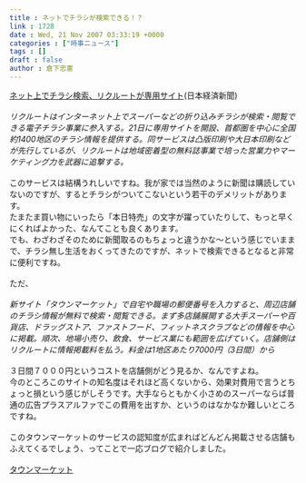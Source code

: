 ```yaml
---
title : ネットでチラシが検索できる！？
link : 1728
date : Wed, 21 Nov 2007 03:33:19 +0000
categories : ["時事ニュース"]
tags : []
draft : false
author : 倉下忠憲
---
```


<A HREF="http://www.nikkei.co.jp/news/sangyo/20071121AT1D2005B20112007.html" TARGET="_blank">ネット上でチラシ検索、リクルートが専用サイト</A>(日本経済新聞)<BR><BR><I>リクルートはインターネット上でスーパーなどの折り込みチラシが検索・閲覧できる電子チラシ事業に参入する。21日に専用サイトを開設、首都圏を中心に全国約1400地区のチラシ情報を提供する。同サービスは凸版印刷や大日本印刷などが先行しているが、リクルートは地域密着型の無料誌事業で培った営業力やマーケティング力を武器に追撃する。</I><BR><BR>このサービスは結構うれしいですね。我が家では当然のように新聞は購読していないのですが、するとチラシがついてこないという若干のデメリットがあります。<BR>たまたま買い物にいったら「本日特売」の文字が躍っていたりして、もっと早くにくればよかった、なんてことも良くあります。<BR>でも、わざわざそのために新聞取るのもちょっと違うかな～という感じでいままで、チラシ無し生活をおくってきたのですが、ネットで検索できるとなると非常に便利ですね。<BR><BR>ただ、<BR><BR><I>新サイト「タウンマーケット」で自宅や職場の郵便番号を入力すると、周辺店舗のチラシ情報が無料で検索・閲覧できる。まず多店舗展開する大手スーパーや百貨店、ドラッグストア、ファストフード、フィットネスクラブなどの情報を中心に掲載。順次、地場小売り、飲食、サービス業にも範囲を広げていく。店舗側はリクルートに情報掲載料を払う。料金は1地区あたり7000円（3日間）から</I><BR><BR>３日間７０００円というコストを店舗側がどう見るか、なんですよね。<BR>今のところこのサイトの知名度はそれほど高くないから、効果対費用で言うとちょっと損という感じがしそうです。大手ならともかく小さめのスーパーならば普通の広告プラスアルファでこの費用を出すか、というのはなかなか難しいところですね。<BR><BR>このタウンマーケットのサービスの認知度が広まればどんどん掲載させる店舗もふえてくるでしょう、ってことで一応ブログで紹介しました。<BR><BR><A HREF="http://townmarket.jp/CSP/CSP01/CSP0100010.jsp" TARGET="_blank">タウンマーケット</A><BR><BR><br><br>
